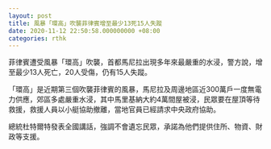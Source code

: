 ```yaml
---
layout: post
title: 風暴「環高」吹襲菲律賓增至最少13死15人失蹤
date: 2020-11-12 22:50:58.000000000 +08:00
categories: rthk
---
```


菲律賓遭受風暴「環高」吹襲，首都馬尼拉出現多年來最嚴重的水浸，警方說，增至最少13人死亡，20人受傷，仍有15人失蹤。

「環高」是近期第三個吹襲菲律賓的風暴，馬尼拉及周邊地區近300萬戶一度無電力供應，郊區多處嚴重水浸，其中馬里基納大約4萬間屋被浸，民眾要在屋頂等待救援，救援人員以小艇協助撤離，當地官員已經請求中央政府協助。

總統杜特爾特發表全國講話，強調不會遺忘民眾，承諾為他們提供住所、物資、財政等支援。
